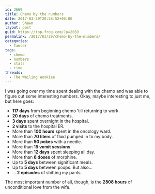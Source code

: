 ```yaml
---
id: 2669
title: Chemo by the numbers
date: 2017-03-29T20:58:52+00:00
author: Shawn
layout: post
guid: https://top-frog.com/?p=2669
permalink: /2017/03/29/chemo-by-the-numbers/
categories:
  - Cancer
tags:
  - chemo
  - numbers
  - stats
  - time
threads:
  - The Wailing Wookiee
---
```

I was going over my time spent dealing with the chemo and was able to figure out some interesting numbers. Okay, maybe interesting to just me, but here goes:

  * **117 days** from beginning chemo 'till returning to work.
  * **20 days** of chemo treatments.
  * **3 days** spent overnight in the hospital.
  * **2 visits** to the hospital ER.
  * More than **100 hours** spent in the oncology ward.
  * More than **70 liters** of fluid pumped in to my body.
  * More than **50 pokes** with a needle.
  * More than **15 vomit sessions**.
  * More than **12 days** spent sleeping all day.
  * More than **8 doses** of morphine.
  * Up to **5 days** between significant meals.
  * Up to **5 days** between poops. But also…
  * … **2 episodes** of shitting my pants.

The most important number of all, though, is the **2808 hours** of unconditional love from the wife.